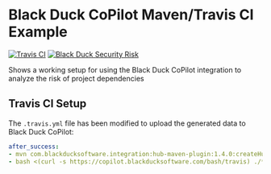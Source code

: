 # Black Duck CoPilot Maven/Travis CI Example

[![Travis CI](https://travis-ci.org/BlackDuckCoPilot/example-maven-travis.svg?branch=master)](https://travis-ci.org/BlackDuckCoPilot/example-maven-travis) [![Black Duck Security Risk](https://copilot.blackducksoftware.com/github/groups/BlackDuckCoPilot/locations/example-maven-travis/public/results/branches/master/badge-risk.svg)](https://copilot.blackducksoftware.com/github/groups/BlackDuckCoPilot/locations/example-maven-travis/public/results/branches/master)

Shows a working setup for using the Black Duck CoPilot integration to analyze the risk of project dependencies

## Travis CI Setup

The `.travis.yml` file has been modified to upload the generated data to Black Duck CoPilot:

```yaml
after_success:
- mvn com.blackducksoftware.integration:hub-maven-plugin:1.4.0:createHubOutput -Dhub.output.directory=.
- bash <(curl -s https://copilot.blackducksoftware.com/bash/travis) ./*_bdio.jsonld
```

